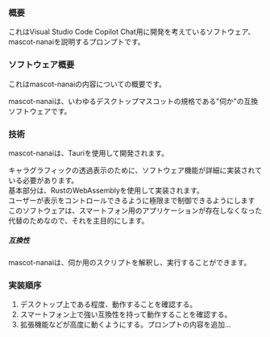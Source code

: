 ### 概要
これはVisual Studio Code Copilot Chat用に開発を考えているソフトウェア、mascot-nanaiを説明するプロンプトです。

### ソフトウェア概要
これはmascot-nanaiの内容についての概要です。

mascot-nanaiは、いわゆるデスクトップマスコットの規格である"伺か"の互換ソフトウェアです。

### 技術
mascot-nanaiは、Tauriを使用して開発されます。

キャラグラフィックの透過表示のために、ソフトウェア機能が詳細に実装されている必要があります。<br>
基本部分は、RustのWebAssemblyを使用して実装されます。<br>
ユーザーが表示をコントロールできるように極限まで制御できるようにします<br>
このソフトウェアは、スマートフォン用のアプリケーションが存在しなくなった代替のためなので、それを主目的にします。<br>

##### 互換性
mascot-nanaiは、伺か用のスクリプトを解釈し、実行することができます。<br>

### 実装順序
1. デスクトップ上である程度、動作することを確認する。
2. スマートフォン上で強い互換性を持って動作することを確認する。
3. 拡張機能などが高度に動くようにする。プロンプトの内容を追加...